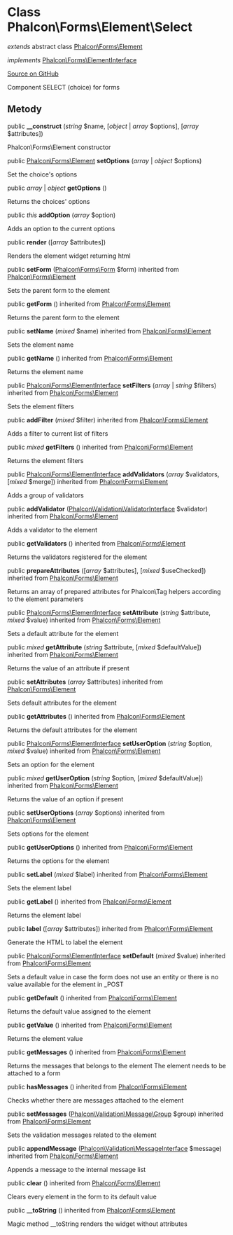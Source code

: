 # Class **Phalcon\\Forms\\Element\\Select**

*extends* abstract class [Phalcon\Forms\Element](/en/3.2/api/Phalcon_Forms_Element)

*implements* [Phalcon\Forms\ElementInterface](/en/3.2/api/Phalcon_Forms_ElementInterface)

<a href="https://github.com/phalcon/cphalcon/blob/master/phalcon/forms/element/select.zep" class="btn btn-default btn-sm">Source on GitHub</a>

Component SELECT (choice) for forms

## Metody

public **__construct** (*string* $name, [*object* | *array* $options], [*array* $attributes])

Phalcon\\Forms\\Element constructor

public [Phalcon\Forms\Element](/en/3.2/api/Phalcon_Forms_Element) **setOptions** (*array* | *object* $options)

Set the choice's options

public *array* | *object* **getOptions** ()

Returns the choices' options

public *this* **addOption** (*array* $option)

Adds an option to the current options

public **render** ([*array* $attributes])

Renders the element widget returning html

public **setForm** ([Phalcon\Forms\Form](/en/3.2/api/Phalcon_Forms_Form) $form) inherited from [Phalcon\Forms\Element](/en/3.2/api/Phalcon_Forms_Element)

Sets the parent form to the element

public **getForm** () inherited from [Phalcon\Forms\Element](/en/3.2/api/Phalcon_Forms_Element)

Returns the parent form to the element

public **setName** (*mixed* $name) inherited from [Phalcon\Forms\Element](/en/3.2/api/Phalcon_Forms_Element)

Sets the element name

public **getName** () inherited from [Phalcon\Forms\Element](/en/3.2/api/Phalcon_Forms_Element)

Returns the element name

public [Phalcon\Forms\ElementInterface](/en/3.2/api/Phalcon_Forms_ElementInterface) **setFilters** (*array* | *string* $filters) inherited from [Phalcon\Forms\Element](/en/3.2/api/Phalcon_Forms_Element)

Sets the element filters

public **addFilter** (*mixed* $filter) inherited from [Phalcon\Forms\Element](/en/3.2/api/Phalcon_Forms_Element)

Adds a filter to current list of filters

public *mixed* **getFilters** () inherited from [Phalcon\Forms\Element](/en/3.2/api/Phalcon_Forms_Element)

Returns the element filters

public [Phalcon\Forms\ElementInterface](/en/3.2/api/Phalcon_Forms_ElementInterface) **addValidators** (*array* $validators, [*mixed* $merge]) inherited from [Phalcon\Forms\Element](/en/3.2/api/Phalcon_Forms_Element)

Adds a group of validators

public **addValidator** ([Phalcon\Validation\ValidatorInterface](/en/3.2/api/Phalcon_Validation_ValidatorInterface) $validator) inherited from [Phalcon\Forms\Element](/en/3.2/api/Phalcon_Forms_Element)

Adds a validator to the element

public **getValidators** () inherited from [Phalcon\Forms\Element](/en/3.2/api/Phalcon_Forms_Element)

Returns the validators registered for the element

public **prepareAttributes** ([*array* $attributes], [*mixed* $useChecked]) inherited from [Phalcon\Forms\Element](/en/3.2/api/Phalcon_Forms_Element)

Returns an array of prepared attributes for Phalcon\\Tag helpers according to the element parameters

public [Phalcon\Forms\ElementInterface](/en/3.2/api/Phalcon_Forms_ElementInterface) **setAttribute** (*string* $attribute, *mixed* $value) inherited from [Phalcon\Forms\Element](/en/3.2/api/Phalcon_Forms_Element)

Sets a default attribute for the element

public *mixed* **getAttribute** (*string* $attribute, [*mixed* $defaultValue]) inherited from [Phalcon\Forms\Element](/en/3.2/api/Phalcon_Forms_Element)

Returns the value of an attribute if present

public **setAttributes** (*array* $attributes) inherited from [Phalcon\Forms\Element](/en/3.2/api/Phalcon_Forms_Element)

Sets default attributes for the element

public **getAttributes** () inherited from [Phalcon\Forms\Element](/en/3.2/api/Phalcon_Forms_Element)

Returns the default attributes for the element

public [Phalcon\Forms\ElementInterface](/en/3.2/api/Phalcon_Forms_ElementInterface) **setUserOption** (*string* $option, *mixed* $value) inherited from [Phalcon\Forms\Element](/en/3.2/api/Phalcon_Forms_Element)

Sets an option for the element

public *mixed* **getUserOption** (*string* $option, [*mixed* $defaultValue]) inherited from [Phalcon\Forms\Element](/en/3.2/api/Phalcon_Forms_Element)

Returns the value of an option if present

public **setUserOptions** (*array* $options) inherited from [Phalcon\Forms\Element](/en/3.2/api/Phalcon_Forms_Element)

Sets options for the element

public **getUserOptions** () inherited from [Phalcon\Forms\Element](/en/3.2/api/Phalcon_Forms_Element)

Returns the options for the element

public **setLabel** (*mixed* $label) inherited from [Phalcon\Forms\Element](/en/3.2/api/Phalcon_Forms_Element)

Sets the element label

public **getLabel** () inherited from [Phalcon\Forms\Element](/en/3.2/api/Phalcon_Forms_Element)

Returns the element label

public **label** ([*array* $attributes]) inherited from [Phalcon\Forms\Element](/en/3.2/api/Phalcon_Forms_Element)

Generate the HTML to label the element

public [Phalcon\Forms\ElementInterface](/en/3.2/api/Phalcon_Forms_ElementInterface) **setDefault** (*mixed* $value) inherited from [Phalcon\Forms\Element](/en/3.2/api/Phalcon_Forms_Element)

Sets a default value in case the form does not use an entity or there is no value available for the element in _POST

public **getDefault** () inherited from [Phalcon\Forms\Element](/en/3.2/api/Phalcon_Forms_Element)

Returns the default value assigned to the element

public **getValue** () inherited from [Phalcon\Forms\Element](/en/3.2/api/Phalcon_Forms_Element)

Returns the element value

public **getMessages** () inherited from [Phalcon\Forms\Element](/en/3.2/api/Phalcon_Forms_Element)

Returns the messages that belongs to the element The element needs to be attached to a form

public **hasMessages** () inherited from [Phalcon\Forms\Element](/en/3.2/api/Phalcon_Forms_Element)

Checks whether there are messages attached to the element

public **setMessages** ([Phalcon\Validation\Message\Group](/en/3.2/api/Phalcon_Validation_Message_Group) $group) inherited from [Phalcon\Forms\Element](/en/3.2/api/Phalcon_Forms_Element)

Sets the validation messages related to the element

public **appendMessage** ([Phalcon\Validation\MessageInterface](/en/3.2/api/Phalcon_Validation_MessageInterface) $message) inherited from [Phalcon\Forms\Element](/en/3.2/api/Phalcon_Forms_Element)

Appends a message to the internal message list

public **clear** () inherited from [Phalcon\Forms\Element](/en/3.2/api/Phalcon_Forms_Element)

Clears every element in the form to its default value

public **__toString** () inherited from [Phalcon\Forms\Element](/en/3.2/api/Phalcon_Forms_Element)

Magic method __toString renders the widget without attributes